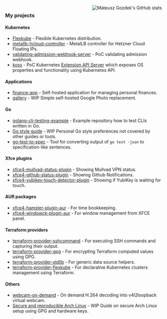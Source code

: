 <img alt="Mateusz Gozdek's GitHub stats" align="right" src="https://github-readme-stats.vercel.app/api?username=invidian">

### My projects

#### Kubernetes

- [Flexkube](https://github.com/flexkube) - Flexible Kubernetes distribution.
- [metallb-hcloud-controller](https://github.com/invidian/metallb-hcloud-controller) - MetalLB controller for Hetzner Cloud Floating IPs.
- [validating-admission-webhook-server](https://github.com/invidian/validating-admission-webhook-server) - PoC validating admission webhook.
- [koss](https://github.com/invidian/koss) - PoC Kubernetes [Extension API Server](https://kubernetes.io/docs/tasks/extend-kubernetes/setup-extension-api-server/) which exposes OS properties and functionality using Kubernetes API.

#### Applications

- [finance-app](https://github.com/finance-app) - Self-hosted application for managing personal finances.
- [gallery](https://github.com/invidian/gallery) - WIP Simple self-hosted Google Photo replacement.

#### Go

- [golang-cli-testing-example](https://github.com/invidian/golang-cli-testing-example) - Example repository how to test CLIs written in Go.
- [Go style guide](https://github.com/invidian/go-style-guide) - WIP Personal Go style preferences not covered by other guides or tools.
- [go-test-to-spec](https://github.com/invidian/go-test-to-spec) - Tool for converting output of `go test -json` to specification-like sentences.

#### Xfce plugins

- [xfce4-mullvad-status-plugin](https://github.com/invidian/xfce4-mullvad-status-plugin) - Showing Mullvad VPN status.
- [xfce4-github-status-plugin](https://github.com/invidian/xfce4-github-status-plugin) - Showing Github Notifications.
- [xfce4-yubikey-touch-detector-plugin](https://github.com/invidian/xfce4-yubikey-touch-detector-plugin) - Showing if YubiKey is waiting for touch.

#### AUR packages

- [xfce4-hamster-plugin-aur](https://github.com/invidian/xfce4-hamster-plugin-aur) - For time bookkeeping.
- [xfce4-windowck-plugin-aur](https://github.com/invidian/xfce4-windowck-plugin-aur) - For window management from XFCE panel.

#### Terraform providers

- [terraform-provider-sshcommand](https://github.com/invidian/terraform-provider-sshcommand) - For executing SSH commands and capturing their output.
- [terraform-provider-gpg](https://github.com/invidian/terraform-provider-gpg) - For encrypting Terraform computed values using GPG.
- [terraform-provider-stdlib](https://github.com/invidian/terraform-provider-stdlib) - For generic data source helpers.
- [terraform-provider-flexkube](https://github.com/flexkube/terraform-provider-flexkube) - For declarative Kubernetes clusters management using Terraform.

#### Others

- [webcam-on-demand](https://github.com/invidian/webcam-on-demand) - On demand H.264 decoding into v4l2loopback virtual webcam.
- [Secure and reproducible Arch Linux](https://github.com/invidian/secure-and-reproducible-arch-linux) - WIP Guide on secure Arch Linux setup using GPG and hardware keys.
